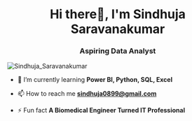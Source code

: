 <h1 align="center">Hi there👋, I'm Sindhuja Saravanakumar</h1>
<h3 align="center">Aspiring Data Analyst</h3>

<p align="left"> <img src="https://komarev.com/ghpvc/?username=naveen-s6&label=Profile%20views&color=0e75b6&style=flat" alt="Sindhuja_Saravanakumar" /> </p>

- 🌱 I’m currently learning **Power BI, Python, SQL, Excel**

- 📫 How to reach me **sindhuja0899@gmail.com**

- ⚡ Fun fact **A Biomedical Engineer Turned IT Professional**

